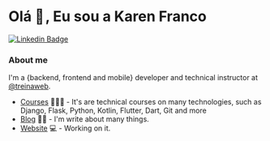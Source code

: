 # Olá 👋 , Eu sou a Karen Franco


[![Linkedin Badge](https://img.shields.io/badge/-LinkedIn-blue?style=flat-square&logo=Linkedin&logoColor=white&link=https://www.linkedin.com/in/karen-franco-bba406167/)](https://www.linkedin.com/in/karen-franco-bba406167/)


### About me
I'm a {backend, frontend and mobile} developer and technical instructor at [@treinaweb](https://www.treinaweb.com.br/).

- [Courses](https://www.treinaweb.com.br/cursos-online?q=fagner+pinheiro) 👨🏼‍🏫 - It's are technical courses on many technologies, such as Django, Flask, Python, Kotlin, Flutter, Dart, Git and more
- [Blog](https://www.treinaweb.com.br/blog/author/fagner-pinheiro/) ✍🏼 - I'm write about many things.
- [Website](https://fagnerpsantos.dev/) 💻 - Working on it.
